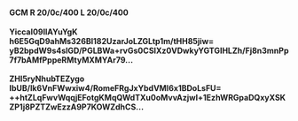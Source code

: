 #### GCM R 20/0c/400 L 20/0c/400
**YiccaI09llAYuYgK**<br/>**h6E5GqD9ahMs326Bl182UzarJoLZGLtp1m/tHH85jiw=**<br/>**yB2bpdW9s4slGD/PGLBWa+rvGs0CSIXz0VDwkyYGTGIHLZh/Fj8n3mnPp7f7bAMfPppeRMtyMXMYAr79...**<br/><br/>
**ZHI5ryNhubTEZygo**<br/>**IbUB/lk6VnFWwxiw4/RomeFRgJxYbdVMl6x1BDoLsFU=**<br/>**++htZLqFwvWqqjEFotgKMqQWdTXu0oMvvAzjwl+1EzhWRGpaDQxyXSKZP1j8PZTZwEzzA9P7KOWZdhCS...**